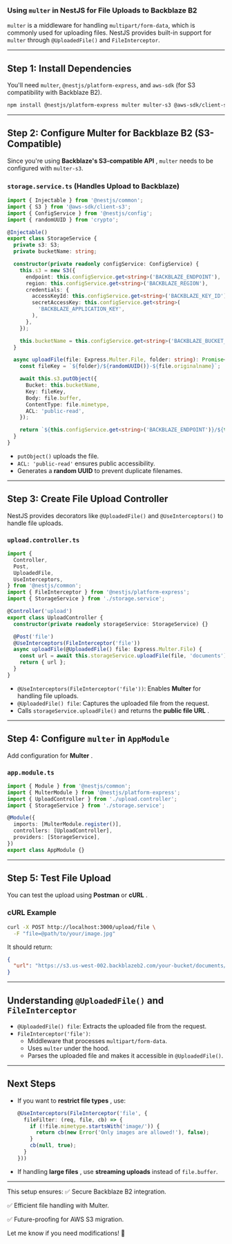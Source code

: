 ### **Using `multer` in NestJS for File Uploads to Backblaze B2**

`multer` is a middleware for handling `multipart/form-data`, which is commonly used for uploading files. NestJS provides built-in support for `multer` through `@UploadedFile()` and `FileInterceptor`.

---

## **Step 1: Install Dependencies**

You'll need `multer`, `@nestjs/platform-express`, and `aws-sdk` (for S3 compatibility with Backblaze B2).

```sh
npm install @nestjs/platform-express multer multer-s3 @aws-sdk/client-s3
```

---

## **Step 2: Configure Multer for Backblaze B2 (S3-Compatible)**

Since you're using **Backblaze's S3-compatible API** , `multer` needs to be configured with `multer-s3`.

### **`storage.service.ts` (Handles Upload to Backblaze)**

```ts
import { Injectable } from '@nestjs/common';
import { S3 } from '@aws-sdk/client-s3';
import { ConfigService } from '@nestjs/config';
import { randomUUID } from 'crypto';

@Injectable()
export class StorageService {
  private s3: S3;
  private bucketName: string;

  constructor(private readonly configService: ConfigService) {
    this.s3 = new S3({
      endpoint: this.configService.get<string>('BACKBLAZE_ENDPOINT'),
      region: this.configService.get<string>('BACKBLAZE_REGION'),
      credentials: {
        accessKeyId: this.configService.get<string>('BACKBLAZE_KEY_ID'),
        secretAccessKey: this.configService.get<string>(
          'BACKBLAZE_APPLICATION_KEY',
        ),
      },
    });

    this.bucketName = this.configService.get<string>('BACKBLAZE_BUCKET_NAME');
  }

  async uploadFile(file: Express.Multer.File, folder: string): Promise<string> {
    const fileKey = `${folder}/${randomUUID()}-${file.originalname}`;

    await this.s3.putObject({
      Bucket: this.bucketName,
      Key: fileKey,
      Body: file.buffer,
      ContentType: file.mimetype,
      ACL: 'public-read',
    });

    return `${this.configService.get<string>('BACKBLAZE_ENDPOINT')}/${this.bucketName}/${fileKey}`;
  }
}
```

- `putObject()` uploads the file.
- `ACL: 'public-read'` ensures public accessibility.
- Generates a **random UUID** to prevent duplicate filenames.

---

## **Step 3: Create File Upload Controller**

NestJS provides decorators like `@UploadedFile()` and `@UseInterceptors()` to handle file uploads.

### **`upload.controller.ts`**

```ts
import {
  Controller,
  Post,
  UploadedFile,
  UseInterceptors,
} from '@nestjs/common';
import { FileInterceptor } from '@nestjs/platform-express';
import { StorageService } from './storage.service';

@Controller('upload')
export class UploadController {
  constructor(private readonly storageService: StorageService) {}

  @Post('file')
  @UseInterceptors(FileInterceptor('file'))
  async uploadFile(@UploadedFile() file: Express.Multer.File) {
    const url = await this.storageService.uploadFile(file, 'documents');
    return { url };
  }
}
```

- `@UseInterceptors(FileInterceptor('file'))`: Enables **Multer** for handling file uploads.
- `@UploadedFile() file`: Captures the uploaded file from the request.
- Calls `storageService.uploadFile()` and returns the **public file URL** .

---

## **Step 4: Configure `multer` in `AppModule`**

Add configuration for **Multer** .

### **`app.module.ts`**

```ts
import { Module } from '@nestjs/common';
import { MulterModule } from '@nestjs/platform-express';
import { UploadController } from './upload.controller';
import { StorageService } from './storage.service';

@Module({
  imports: [MulterModule.register()],
  controllers: [UploadController],
  providers: [StorageService],
})
export class AppModule {}
```

---

## **Step 5: Test File Upload**

You can test the upload using **Postman** or **cURL** .

### **cURL Example**

```sh
curl -X POST http://localhost:3000/upload/file \
  -F "file=@path/to/your/image.jpg"
```

It should return:

```json
{
  "url": "https://s3.us-west-002.backblazeb2.com/your-bucket/documents/1234-image.jpg"
}
```

---

## **Understanding `@UploadedFile()` and `FileInterceptor`**

- `@UploadedFile() file`: Extracts the uploaded file from the request.
- `FileInterceptor('file')`:
  - Middleware that processes `multipart/form-data`.
  - Uses `multer` under the hood.
  - Parses the uploaded file and makes it accessible in `@UploadedFile()`.

---

## **Next Steps**

- If you want to **restrict file types** , use:
  ```ts
  @UseInterceptors(FileInterceptor('file', {
    fileFilter: (req, file, cb) => {
      if (!file.mimetype.startsWith('image/')) {
        return cb(new Error('Only images are allowed!'), false);
      }
      cb(null, true);
    }
  }))
  ```
- If handling **large files** , use **streaming uploads** instead of `file.buffer`.

---

This setup ensures:
✅ Secure Backblaze B2 integration.

✅ Efficient file handling with Multer.

✅ Future-proofing for AWS S3 migration.

Let me know if you need modifications! 🚀
